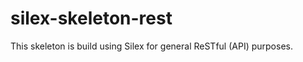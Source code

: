 silex-skeleton-rest
===================

This skeleton is build using Silex for general ReSTful (API) purposes.